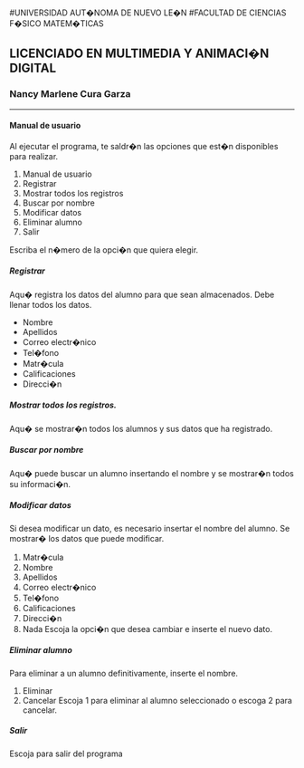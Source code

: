 

#UNIVERSIDAD AUT�NOMA DE NUEVO LE�N
#FACULTAD DE CIENCIAS F�SICO MATEM�TICAS
## LICENCIADO EN MULTIMEDIA Y ANIMACI�N DIGITAL
### Nancy Marlene Cura Garza

---

#### Manual de usuario
Al ejecutar el programa, te saldr�n las opciones que est�n disponibles para realizar.
1. Manual de usuario
2. Registrar
3. Mostrar todos los registros
4. Buscar por nombre
6. Modificar datos
7. Eliminar alumno
8. Salir
 
Escriba el n�mero de la opci�n que quiera elegir.

##### Registrar
Aqu� registra los datos del alumno para que sean almacenados.
Debe llenar todos los datos.
* Nombre
* Apellidos
* Correo electr�nico
* Tel�fono
* Matr�cula
* Calificaciones
* Direcci�n

##### Mostrar todos los registros.
Aqu� se mostrar�n todos los alumnos y sus datos que ha registrado.

##### Buscar por nombre 
Aqu� puede buscar un alumno insertando el nombre y se mostrar�n todos su informaci�n.

##### Modificar datos
Si desea modificar un dato, es necesario insertar el nombre del alumno.
Se mostrar� los datos que puede modificar.
1. Matr�cula
2. Nombre
3. Apellidos
4. Correo electr�nico
5. Tel�fono
6. Calificaciones
7. Direcci�n
0. Nada
Escoja la opci�n que desea cambiar e inserte el nuevo dato.

##### Eliminar alumno
Para eliminar a un alumno definitivamente, inserte el nombre.
1. Eliminar
2. Cancelar
Escoja 1 para eliminar al alumno seleccionado o escoga 2 para cancelar.

##### Salir
Escoja para salir del programa
